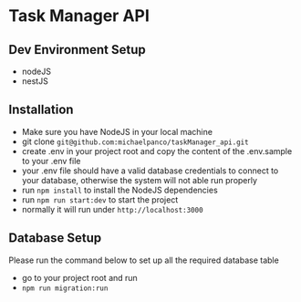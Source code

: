 # Task Manager API

## Dev Environment Setup

-   nodeJS
-   nestJS

## Installation

-   Make sure you have NodeJS in your local machine
-   git clone `git@github.com:michaelpanco/taskManager_api.git`
-   create .env in your project root and copy the content of the .env.sample to
    your .env file
-   your .env file should have a valid database credentials to connect to your
    database, otherwise the system will not able run properly
-   run `npm install` to install the NodeJS dependencies
-   run `npm run start:dev` to start the project
-   normally it will run under `http://localhost:3000`

## Database Setup

Please run the command below to set up all the required database table

-   go to your project root and run
-   `npm run migration:run`
